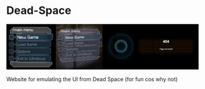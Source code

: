 
# Dead-Space
<!-- Display screenshot.png -->
![screenshot](screenshot.png)

Website for emulating the UI from Dead Space (for fun cos why not)
